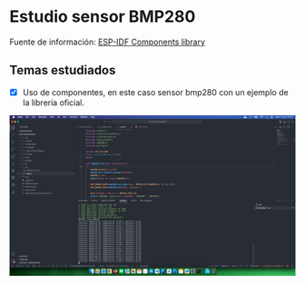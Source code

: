 # Estudio sensor BMP280

Fuente de información: [ESP-IDF Components library](https://github.com/UncleRus/esp-idf-lib/tree/master/examples/bmp280/default)

## Temas estudiados

- [x] Uso de componentes, en este caso sensor bmp280 con un ejemplo de la librería oficial.

<div style="text-align: center;">

![](docs/result.png)

</div>
